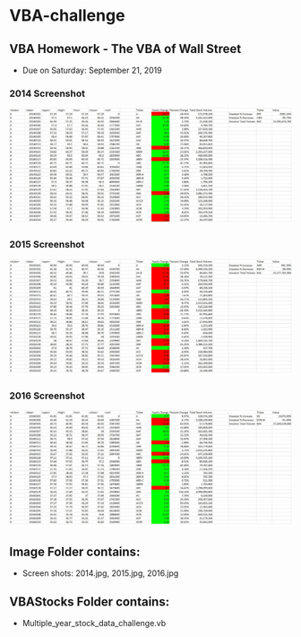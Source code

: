 # VBA-challenge
## VBA Homework - The VBA of Wall Street
* Due on Saturday: September 21, 2019

### 2014 Screenshot
![2014](Images/2014.jpg)
### 2015 Screenshot
![2015](Images/2015.jpg)
### 2016 Screenshot
![2016](Images/2016.jpg)

## Image Folder contains:
* Screen shots: 2014.jpg, 2015.jpg, 2016.jpg

## VBAStocks Folder contains:
* Multiple_year_stock_data_challenge.vb

